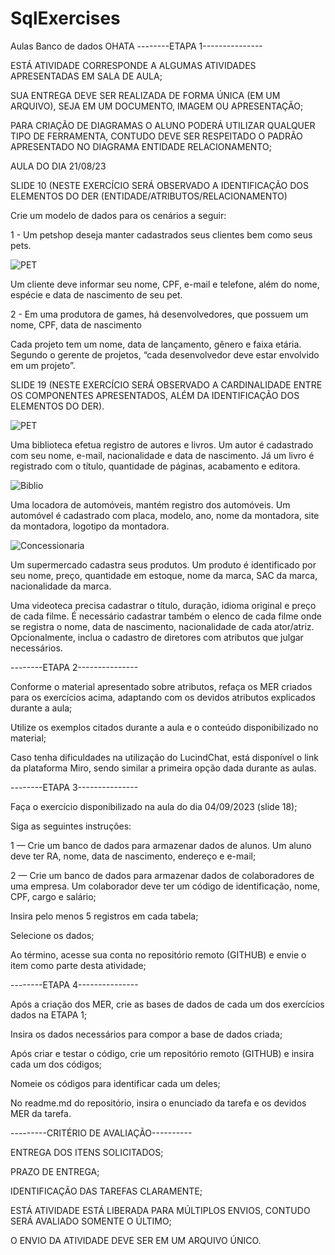 # SqlExercises
Aulas Banco de dados OHATA 
--------ETAPA 1---------------

ESTÁ ATIVIDADE CORRESPONDE A ALGUMAS ATIVIDADES APRESENTADAS EM SALA DE AULA;

SUA ENTREGA DEVE SER REALIZADA DE FORMA ÚNICA (EM UM ARQUIVO), SEJA EM UM DOCUMENTO, IMAGEM OU APRESENTAÇÃO;

PARA CRIAÇÃO DE DIAGRAMAS O ALUNO PODERÁ UTILIZAR QUALQUER TIPO DE FERRAMENTA, CONTUDO DEVE SER RESPEITADO O PADRÃO APRESENTADO NO DIAGRAMA ENTIDADE RELACIONAMENTO;

AULA DO DIA 21/08/23

SLIDE 10 (NESTE EXERCÍCIO SERÁ OBSERVADO A IDENTIFICAÇÃO DOS ELEMENTOS DO DER (ENTIDADE/ATRIBUTOS/RELACIONAMENTO)

Crie um modelo de dados para os cenários a seguir:

1 - Um petshop deseja manter cadastrados seus clientes bem como seus pets.



![PET](https://github.com/fzkdiniz/SqlExercises/assets/61026576/8dd3dc29-b74e-4cdf-bf61-9527e0d5ce71)

Um cliente deve informar seu nome, CPF, e-mail e telefone, além do nome, espécie e data de nascimento de seu pet.

2 - Em uma produtora de games, há desenvolvedores, que possuem um nome, CPF, data de nascimento

Cada projeto tem um nome, data de lançamento, gênero e faixa etária. Segundo o gerente de projetos, “cada desenvolvedor deve estar envolvido em um projeto”.

SLIDE 19 (NESTE EXERCÍCIO SERÁ OBSERVADO A CARDINALIDADE ENTRE OS COMPONENTES APRESENTADOS, ALÉM DA IDENTIFICAÇÃO DOS ELEMENTOS DO DER).

![PET](https://github.com/fzkdiniz/SqlExercises/assets/61026576/1708d940-842f-4083-88b9-55d24dbfd230)


Uma biblioteca efetua registro de autores e livros. Um autor é cadastrado com seu nome, e-mail, nacionalidade e data de nascimento. Já um livro é registrado com o título, quantidade de páginas, acabamento e editora.

![Biblio](https://github.com/fzkdiniz/SqlExercises/assets/61026576/8f5915bc-f0e6-4c9c-a747-e7dae40fcc44)


Uma locadora de automóveis, mantém registro dos automóveis. Um automóvel é cadastrado com placa, modelo, ano, nome da montadora, site da montadora, logotipo da montadora.

![Concessionaria](https://github.com/fzkdiniz/SqlExercises/assets/61026576/4e1dc6ec-bdba-49c2-897f-c68397a17ca6)


Um supermercado cadastra seus produtos. Um produto é identificado por seu nome, preço, quantidade em estoque, nome da marca, SAC da marca, nacionalidade da marca.

Uma videoteca precisa cadastrar o título, duração, idioma original e preço de cada filme. É necessário cadastrar também o elenco de cada filme onde se registra o nome, data de nascimento, nacionalidade de cada ator/atriz. Opcionalmente, inclua o cadastro de diretores com atributos que julgar necessários.

--------ETAPA 2---------------

Conforme o material apresentado sobre atributos, refaça os MER criados para os exercícios acima, adaptando com os devidos atributos explicados durante a aula;

Utilize os exemplos citados durante a aula e o conteúdo disponibilizado no material;

Caso tenha dificuldades na utilização do LucindChat, está disponível o link da plataforma Miro, sendo similar a primeira opção dada durante as aulas.

--------ETAPA 3---------------

Faça o exercício disponibilizado na aula do dia 04/09/2023 (slide 18);

Siga as seguintes instruções:

1 — Crie um banco de dados para armazenar dados de alunos. Um aluno deve ter RA, nome, data de nascimento, endereço e e-mail;

2 — Crie um banco de dados para armazenar dados de colaboradores de uma empresa. Um colaborador deve ter um código de identificação, nome, CPF, cargo e salário;

Insira pelo menos 5 registros em cada tabela;

Selecione os dados;

Ao término, acesse sua conta no repositório remoto (GITHUB) e envie o item como parte desta atividade;

--------ETAPA 4---------------

Após a criação dos MER, crie as bases de dados de cada um dos exercícios dados na ETAPA 1;

Insira os dados necessários para compor a base de dados criada;

Após criar e testar o código, crie um repositório remoto (GITHUB) e insira cada um dos códigos;

Nomeie os códigos para identificar cada um deles;

No readme.md do repositório, insira o enunciado da tarefa e os devidos MER da tarefa. 

---------CRITÉRIO DE AVALIAÇÃO----------

ENTREGA DOS ITENS SOLICITADOS;

PRAZO DE ENTREGA;

IDENTIFICAÇÃO DAS TAREFAS CLARAMENTE;

ESTÁ ATIVIDADE ESTÁ LIBERADA PARA MÚLTIPLOS ENVIOS, CONTUDO SERÁ AVALIADO SOMENTE O ÚLTIMO;

O ENVIO DA ATIVIDADE DEVE SER EM UM ARQUIVO ÚNICO.
